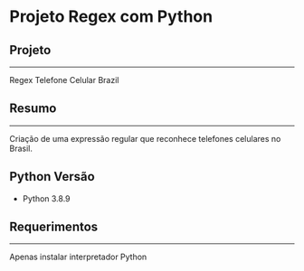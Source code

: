 # Projeto Regex com Python

## Projeto 
***
Regex Telefone Celular Brazil

## Resumo
***
Criação de uma expressão regular que reconhece telefones celulares no Brasil.

## Python Versão
- Python 3.8.9

## Requerimentos
***
Apenas instalar interpretador Python